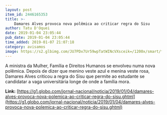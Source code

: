 ```yaml
---
layout: post
item_id: 2446165353
title: >-
    Damares Alves provoca nova polêmica ao criticar regra do Sisu
author: Tatu D'Oquei
date: 2019-01-04 23:05:44
pub_date: 2019-01-04 23:05:44
time_added: 2019-01-07 21:07:18
category: avisamos
image: https://s2.glbimg.com/JU7PDx7Ur59wpTatWINcVXsceik=/1200x/smart/filters:cover():strip_icc()/s03.video.glbimg.com/x720/7278058.jpg
---
```


A ministra da Mulher, Família e Direitos Humanos se envolveu numa nova polêmica. Depois de dizer que menino veste azul e menina veste rosa, Damares Alves criticou a regra do Sisu que permite ao estudante se candidatar a vaga universitária longe de onde a família mora.

**Link:** [https://g1.globo.com/jornal-nacional/noticia/2019/01/04/damares-alves-provoca-nova-polemica-ao-criticar-regra-do-sisu.ghtml](https://g1.globo.com/jornal-nacional/noticia/2019/01/04/damares-alves-provoca-nova-polemica-ao-criticar-regra-do-sisu.ghtml)

